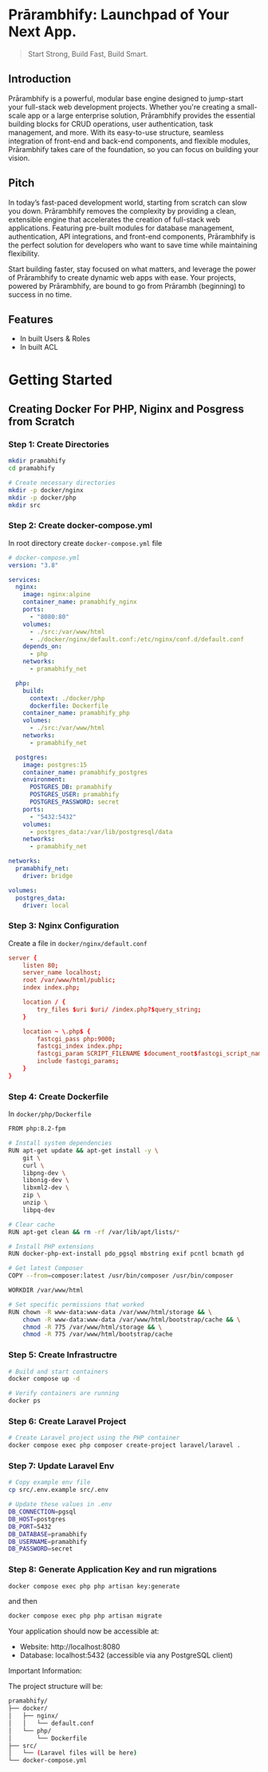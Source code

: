 # Prārambhify: Launchpad of Your Next App.

> Start Strong, Build Fast, Build Smart.

## Introduction

Prārambhify is a powerful, modular base engine designed to jump-start your full-stack web development projects. Whether you're creating a small-scale app or a large enterprise solution, Prārambhify provides the essential building blocks for CRUD operations, user authentication, task management, and more. With its easy-to-use structure, seamless integration of front-end and back-end components, and flexible modules, Prārambhify takes care of the foundation, so you can focus on building your vision.

## Pitch

In today’s fast-paced development world, starting from scratch can slow you down. Prārambhify removes the complexity by providing a clean, extensible engine that accelerates the creation of full-stack web applications. Featuring pre-built modules for database management, authentication, API integrations, and front-end components, Prārambhify is the perfect solution for developers who want to save time while maintaining flexibility.

Start building faster, stay focused on what matters, and leverage the power of Prārambhify to create dynamic web apps with ease. Your projects, powered by Prārambhify, are bound to go from Prārambh (beginning) to success in no time.

## Features

- In built Users & Roles
- In built ACL

# Getting Started

## Creating Docker For PHP, Niginx and Posgress from Scratch

### Step 1: Create Directories

```bash
mkdir pramabhify
cd pramabhify

# Create necessary directories
mkdir -p docker/nginx
mkdir -p docker/php
mkdir src
```

### Step 2: Create docker-compose.yml

In root directory create `docker-compose.yml` file

```yml
# docker-compose.yml
version: "3.8"

services:
  nginx:
    image: nginx:alpine
    container_name: pramabhify_nginx
    ports:
      - "8080:80"
    volumes:
      - ./src:/var/www/html
      - ./docker/nginx/default.conf:/etc/nginx/conf.d/default.conf
    depends_on:
      - php
    networks:
      - pramabhify_net

  php:
    build:
      context: ./docker/php
      dockerfile: Dockerfile
    container_name: pramabhify_php
    volumes:
      - ./src:/var/www/html
    networks:
      - pramabhify_net

  postgres:
    image: postgres:15
    container_name: pramabhify_postgres
    environment:
      POSTGRES_DB: pramabhify
      POSTGRES_USER: pramabhify
      POSTGRES_PASSWORD: secret
    ports:
      - "5432:5432"
    volumes:
      - postgres_data:/var/lib/postgresql/data
    networks:
      - pramabhify_net

networks:
  pramabhify_net:
    driver: bridge

volumes:
  postgres_data:
    driver: local
```

### Step 3: Nginx Configuration

Create a file in `docker/nginx/default.conf`

```conf
server {
    listen 80;
    server_name localhost;
    root /var/www/html/public;
    index index.php;

    location / {
        try_files $uri $uri/ /index.php?$query_string;
    }

    location ~ \.php$ {
        fastcgi_pass php:9000;
        fastcgi_index index.php;
        fastcgi_param SCRIPT_FILENAME $document_root$fastcgi_script_name;
        include fastcgi_params;
    }
}
```

### Step 4: Create Dockerfile

In `docker/php/Dockerfile`

```bash
FROM php:8.2-fpm

# Install system dependencies
RUN apt-get update && apt-get install -y \
    git \
    curl \
    libpng-dev \
    libonig-dev \
    libxml2-dev \
    zip \
    unzip \
    libpq-dev

# Clear cache
RUN apt-get clean && rm -rf /var/lib/apt/lists/*

# Install PHP extensions
RUN docker-php-ext-install pdo_pgsql mbstring exif pcntl bcmath gd

# Get latest Composer
COPY --from=composer:latest /usr/bin/composer /usr/bin/composer

WORKDIR /var/www/html

# Set specific permissions that worked
RUN chown -R www-data:www-data /var/www/html/storage && \
    chown -R www-data:www-data /var/www/html/bootstrap/cache && \
    chmod -R 775 /var/www/html/storage && \
    chmod -R 775 /var/www/html/bootstrap/cache

```

### Step 5: Create Infrastructre

```bash
# Build and start containers
docker compose up -d

# Verify containers are running
docker ps
```

### Step 6: Create Laravel Project

```bash
# Create Laravel project using the PHP container
docker compose exec php composer create-project laravel/laravel .
```

### Step 7: Update Laravel Env

```bash
# Copy example env file
cp src/.env.example src/.env

# Update these values in .env
DB_CONNECTION=pgsql
DB_HOST=postgres
DB_PORT=5432
DB_DATABASE=pramabhify
DB_USERNAME=pramabhify
DB_PASSWORD=secret
```

### Step 8: Generate Application Key and run migrations

```bash
docker compose exec php php artisan key:generate
```

and then

```bash
docker compose exec php php artisan migrate
```

Your application should now be accessible at:

- Website: http://localhost:8080
- Database: localhost:5432 (accessible via any PostgreSQL client)

Important Information:

The project structure will be:

```bash
pramabhify/
├── docker/
│   ├── nginx/
│   │   └── default.conf
│   └── php/
│       └── Dockerfile
├── src/
│   └── (Laravel files will be here)
└── docker-compose.yml
```
